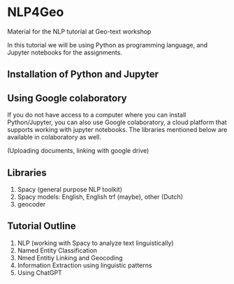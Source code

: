 # NLP4Geo
Material for the NLP tutorial at Geo-text workshop

In this tutorial we will be using Python as programming language, and Jupyter notebooks for the assignments. 

## Installation of Python and Jupyter

## Using Google colaboratory

If you do not have access to a computer where you can install Python/Jupyter, you can also use Google colaboratory, a cloud platform that supports working with jupyter notebooks. The libraries mentioned below are available in colaboratory as well. 

(Uploading documents, linking with google drive)

## Libraries

1. Spacy (general purpose NLP toolkit) 
2. Spacy models: English, English trf (maybe), other (Dutch)
3. geocoder


## Tutorial Outline 

1. NLP (working with Spacy to analyze text linguistically)
2. Named Entity Classification
3. Nmed Entitiy Linking and Geocoding
4. Information Extraction using linguistic patterns
5. Using ChatGPT

